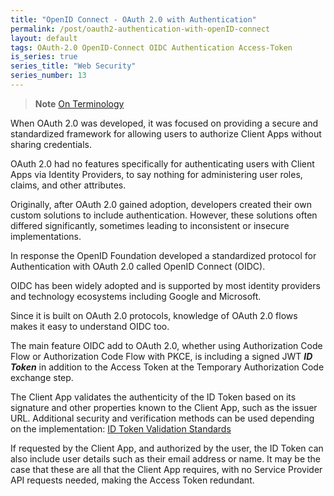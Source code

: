 ```yaml
---
title: "OpenID Connect - OAuth 2.0 with Authentication"
permalink: /post/oauth2-authentication-with-openID-connect
layout: default
tags: OAuth-2.0 OpenID-Connect OIDC Authentication Access-Token
is_series: true
series_title: "Web Security"
series_number: 13
---
```


> **Note**
> [On Terminology](2023-03-15-oauth2-overview.md#notes-on-terminology)

When OAuth 2.0 was developed, it was focused on providing a secure and standardized framework for allowing users to authorize Client Apps without sharing credentials.

OAuth 2.0 had no features specifically for authenticating users with Client Apps via Identity Providers, to say nothing for administering user roles, claims, and other attributes.

Originally, after OAuth 2.0 gained adoption, developers created their own custom solutions to include authentication. However, these solutions often differed significantly, sometimes leading to inconsistent or insecure implementations.

In response the OpenID Foundation developed a standardized protocol for Authentication with OAuth 2.0 called OpenID Connect (OIDC).

OIDC has been widely adopted and is supported by most identity providers and technology ecosystems including Google and Microsoft.

Since it is built on OAuth 2.0 protocols, knowledge of OAuth 2.0 flows makes it easy to understand OIDC too.

The main feature OIDC add to OAuth 2.0, whether using Authorization Code Flow or Authorization Code Flow with PKCE, is including a signed JWT ***ID Token*** in addition to the Access Token at the Temporary Authorization Code exchange step.

The Client App validates the authenticity of the ID Token based on its signature and other properties known to the Client App, such as the issuer URL. Additional security and verification methods can be used depending on the implementation: [ID Token Validation Standards](https://openid.net/specs/openid-connect-core-1_0.html#rfc.section.3.1.3.7)

If requested by the Client App, and authorized by the user, the ID Token can also include user details such as their email address or name. It may be the case that these are all that the Client App requires, with no Service Provider API requests needed, making the Access Token redundant. 


